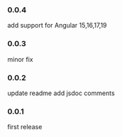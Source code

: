 ### 0.0.4

add support for Angular 15,16,17,19

### 0.0.3

minor fix

### 0.0.2

update readme
add jsdoc comments

### 0.0.1

first release
